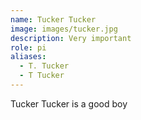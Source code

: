 ```yaml
---
name: Tucker Tucker
image: images/tucker.jpg
description: Very important
role: pi
aliases:
  - T. Tucker
  - T Tucker
---
```


Tucker Tucker is a good boy
